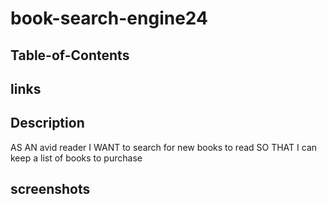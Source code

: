# book-search-engine24

## Table-of-Contents

## links

## Description
AS AN avid reader
I WANT to search for new books to read
SO THAT I can keep a list of books to purchase

## screenshots

